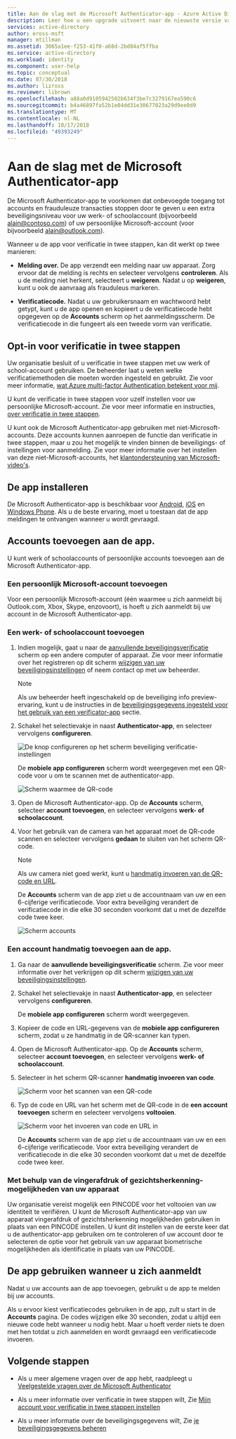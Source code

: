 ```yaml
---
title: Aan de slag met de Microsoft Authenticator-app - Azure Active Directory | Microsoft Docs
description: Leer hoe u een upgrade uitvoert naar de nieuwste versie van Microsoft Authenticator.
services: active-directory
author: eross-msft
manager: mtillman
ms.assetid: 3065a1ee-f253-41f0-a68d-2bd84af5ffba
ms.service: active-directory
ms.workload: identity
ms.component: user-help
ms.topic: conceptual
ms.date: 07/30/2018
ms.author: lizross
ms.reviewer: librown
ms.openlocfilehash: a88a0d9105942502b634f3be7c3279167ea590c6
ms.sourcegitcommit: b4a46897fa52b1e04dd31e30677023a29d9ee0d9
ms.translationtype: MT
ms.contentlocale: nl-NL
ms.lasthandoff: 10/17/2018
ms.locfileid: "49393249"
---
```

# <a name="get-started-with-the-microsoft-authenticator-app"></a>Aan de slag met de Microsoft Authenticator-app

De Microsoft Authenticator-app te voorkomen dat onbevoegde toegang tot accounts en frauduleuze transacties stoppen door te geven u een extra beveiligingsniveau voor uw werk- of schoolaccount (bijvoorbeeld alain@contoso.com) of uw persoonlijke Microsoft-account (voor bijvoorbeeld alain@outlook.com).

Wanneer u de app voor verificatie in twee stappen, kan dit werkt op twee manieren:

- **Melding over.** De app verzendt een melding naar uw apparaat. Zorg ervoor dat de melding is rechts en selecteer vervolgens **controleren**. Als u de melding niet herkent, selecteert u **weigeren**. Nadat u op **weigeren**, kunt u ook de aanvraag als frauduleus markeren.

- **Verificatiecode.** Nadat u uw gebruikersnaam en wachtwoord hebt getypt, kunt u de app openen en kopieert u de verificatiecode hebt opgegeven op de **Accounts** scherm op het aanmeldingsscherm. De verificatiecode in die fungeert als een tweede vorm van verificatie.

## <a name="opt-in-for-two-step-verification"></a>Opt-in voor verificatie in twee stappen

Uw organisatie besluit of u verificatie in twee stappen met uw werk of school-account gebruiken. De beheerder laat u weten welke verificatiemethoden die moeten worden ingesteld en gebruikt. Zie voor meer informatie, [wat Azure multi-factor Authentication betekent voor mij](multi-factor-authentication-end-user.md).

U kunt de verificatie in twee stappen voor uzelf instellen voor uw persoonlijke Microsoft-account. Zie voor meer informatie en instructies, [over verificatie in twee stappen](https://support.microsoft.com/help/12408/microsoft-account-about-two-step-verification).

U kunt ook de Microsoft Authenticator-app gebruiken met niet-Microsoft-accounts. Deze accounts kunnen aanroepen de functie dan verificatie in twee stappen, maar u zou het mogelijk te vinden binnen de beveiligings- of instellingen voor aanmelding. Zie voor meer informatie over het instellen van deze niet-Microsoft-accounts, het [klantondersteuning van Microsoft-video's](https://www.youtube.com/playlist?list=PLyhj1WZ29G65QdD9NxTOAm8HwOS-OBUrX).

## <a name="install-the-app"></a>De app installeren

De Microsoft Authenticator-app is beschikbaar voor [Android](https://go.microsoft.com/fwlink/?linkid=866594), [iOS](https://go.microsoft.com/fwlink/?linkid=866594) en [Windows Phone](http://go.microsoft.com/fwlink/?Linkid=825071). Als u de beste ervaring, moet u toestaan dat de app meldingen te ontvangen wanneer u wordt gevraagd. 

## <a name="add-accounts-to-the-app"></a>Accounts toevoegen aan de app.

U kunt werk of schoolaccounts of persoonlijke accounts toevoegen aan de Microsoft Authenticator-app. 

### <a name="add-a-personal-microsoft-account"></a>Een persoonlijk Microsoft-account toevoegen

Voor een persoonlijk Microsoft-account (één waarmee u zich aanmeldt bij Outlook.com, Xbox, Skype, enzovoort), is hoeft u zich aanmeldt bij uw account in de Microsoft Authenticator-app.

### <a name="add-a-work-or-school-account"></a>Een werk- of schoolaccount toevoegen

1. Indien mogelijk, gaat u naar de [aanvullende beveiligingsverificatie](http://aka.ms/mfasetup) scherm op een andere computer of apparaat. Zie voor meer informatie over het registreren op dit scherm [wijzigen van uw beveiligingsinstellingen](multi-factor-authentication-end-user-manage-settings.md#where-to-find-the-settings-page) of neem contact op met uw beheerder.

    >[!Note]
    >Als uw beheerder heeft ingeschakeld op de beveiliging info preview-ervaring, kunt u de instructies in de [beveiligingsgegevens ingesteld voor het gebruik van een verificator-app](security-info-setup-auth-app.md) sectie.

2. Schakel het selectievakje in naast **Authenticator-app**, en selecteer vervolgens **configureren**.

    ![De knop configureren op het scherm beveiliging verificatie-instellingen](./media/microsoft-authenticator-app-how-to/auth-app-configure.png)

    De **mobiele app configureren** scherm wordt weergegeven met een QR-code voor u om te scannen met de authenticator-app.

    ![Scherm waarmee de QR-code](./media/microsoft-authenticator-app-how-to/auth-app-barcode.png)

3. Open de Microsoft Authenticator-app. Op de **Accounts** scherm, selecteer **account toevoegen**, en selecteer vervolgens **werk- of schoolaccount**.

4. Voor het gebruik van de camera van het apparaat moet de QR-code scannen en selecteer vervolgens **gedaan** te sluiten van het scherm QR-code.

    >[!Note]
    >Als uw camera niet goed werkt, kunt u [handmatig invoeren van de QR-code en URL](#add-an-account-to-the-app-manually).

    De **Accounts** scherm van de app ziet u de accountnaam van uw en een 6-cijferige verificatiecode. Voor extra beveiliging verandert de verificatiecode in die elke 30 seconden voorkomt dat u met de dezelfde code twee keer.  

    ![Scherm accounts](./media/microsoft-authenticator-app-how-to/auth-app-accounts.png)

### <a name="add-an-account-to-the-app-manually"></a>Een account handmatig toevoegen aan de app.

1. Ga naar de **aanvullende beveiligingsverificatie** scherm. Zie voor meer informatie over het verkrijgen op dit scherm [wijzigen van uw beveiligingsinstellingen](multi-factor-authentication-end-user-manage-settings.md#where-to-find-the-settings-page).

2. Schakel het selectievakje in naast **Authenticator-app**, en selecteer vervolgens **configureren**.

    De **mobiele app configureren** scherm wordt weergegeven.

3. Kopieer de code en URL-gegevens van de **mobiele app configureren** scherm, zodat u ze handmatig in de QR-scanner kan typen.

4. Open de Microsoft Authenticator-app. Op de **Accounts** scherm, selecteer **account toevoegen**, en selecteer vervolgens **werk- of schoolaccount**.

5. Selecteer in het scherm QR-scanner **handmatig invoeren van code**.

    ![Scherm voor het scannen van een QR-code](./media/microsoft-authenticator-app-how-to/auth-app-manual-code.png)
   
6. Typ de code en URL van het scherm met de QR-code in de **een account toevoegen** scherm en selecteer vervolgens **voltooien**.

    ![Scherm voor het invoeren van code en URL in](./media/microsoft-authenticator-app-how-to/auth-app-code-url.png)

    De **Accounts** scherm van de app ziet u de accountnaam van uw en een 6-cijferige verificatiecode. Voor extra beveiliging verandert de verificatiecode in die elke 30 seconden voorkomt dat u met de dezelfde code twee keer.

### <a name="using-your-devices-fingerprint-or-facial-recognition-capabilities"></a>Met behulp van de vingerafdruk of gezichtsherkenning-mogelijkheden van uw apparaat

Uw organisatie vereist mogelijk een PINCODE voor het voltooien van uw identiteit te verifiëren. U kunt de Microsoft Authenticator-app van uw apparaat vingerafdruk of gezichtsherkenning mogelijkheden gebruiken in plaats van een PINCODE instellen. U kunt dit instellen van de eerste keer dat u de authenticator-app gebruiken om te controleren of uw account door te selecteren de optie voor het gebruik van uw apparaat biometrische mogelijkheden als identificatie in plaats van uw PINCODE.

## <a name="use-the-app-when-you-sign-in"></a>De app gebruiken wanneer u zich aanmeldt

Nadat u uw accounts aan de app toevoegen, gebruikt u de app te melden bij uw accounts.

Als u ervoor kiest verificatiecodes gebruiken in de app, zult u start in de **Accounts** pagina. De codes wijzigen elke 30 seconden, zodat u altijd een nieuwe code hebt wanneer u nodig hebt. Maar u hoeft verder niets te doen met hen totdat u zich aanmelden en wordt gevraagd een verificatiecode invoeren.

## <a name="next-steps"></a>Volgende stappen

- Als u meer algemene vragen over de app hebt, raadpleegt u [Veelgestelde vragen over de Microsoft Authenticator](microsoft-authenticator-app-faq.md)

- Als u meer informatie over verificatie in twee stappen wilt, Zie [Mijn account voor verificatie in twee stappen instellen](multi-factor-authentication-end-user-first-time.md)

- Als u meer informatie over de beveiligingsgegevens wilt, Zie [je beveiligingsgegevens beheren](security-info-manage-settings.md)
